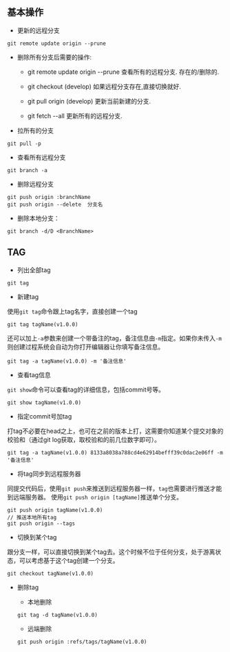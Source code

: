 ## 基本操作

- 更新的远程分支

```
git remote update origin --prune 
```

- 删除所有分支后需要的操作:

  - git remote update origin --prune   查看所有的远程分支. 存在的/删除的.

  - git checkout (develop)                   如果远程分支存在,直接切换就好.

  - git pull origin (develop)                  更新当前新建的分支.

  - git fetch --all                                 更新所有的远程分支.

-  拉所有的分支

```
git pull -p                                         
```

- 查看所有远程分支

```
git branch -a
```

- 删除远程分支

```
git push origin :branchName
git push origin --delete  分支名
```

- 删除本地分支：

```
git branch -d/D <BranchName>
```

## TAG

- 列出全部tag

```
git tag
```

- 新建tag

使用`git tag`命令跟上tag名字，直接创建一个tag

```
git tag tagName(v1.0.0)
```

还可以加上`-a`参数来创建一个带备注的tag，备注信息由`-m`指定。如果你未传入`-m`则创建过程系统会自动为你打开编辑器让你填写备注信息。

```
git tag -a tagName(v1.0.0) -m '备注信息'
```

- 查看tag信息

`git show`命令可以查看tag的详细信息，包括commit号等。

```
git show tagName(v1.0.0)
```

- 指定commit号加tag

打tag不必要在head之上，也可在之前的版本上打，这需要你知道某个提交对象的校验和（通过git log获取，取校验和的前几位数字即可）。

```
git tag -a tagName(v1.0.0) 8133a8038a788cd4e62914befff39c0dac2e06ff -m '备注信息'
```

- 将tag同步到远程服务器

同提交代码后，使用`git push`来推送到远程服务器一样，`tag`也需要进行推送才能到远端服务器。
使用`git push origin [tagName]`推送单个分支。

```
git push origin tagName(v1.0.0)
// 推送本地所有tag
git push origin --tags
```

- 切换到某个tag

跟分支一样，可以直接切换到某个tag去。这个时候不位于任何分支，处于游离状态，可以考虑基于这个tag创建一个分支。

```
git checkout tagName(v1.0.0)
```

- 删除tag

  - 本地删除

  ```
  git tag -d tagName(v1.0.0)
  ```

  - 远端删除

  ```
  git push origin :refs/tags/tagName(v1.0.0)
  ```



